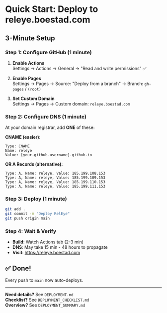 # Quick Start: Deploy to releye.boestad.com

## 3-Minute Setup

### Step 1: Configure GitHub (1 minute)

1. **Enable Actions**  
   Settings → Actions → General → "Read and write permissions" ✅

2. **Enable Pages**  
   Settings → Pages → Source: "Deploy from a branch" → Branch: `gh-pages` / `(root)`

3. **Set Custom Domain**  
   Settings → Pages → Custom domain: `releye.boestad.com`

### Step 2: Configure DNS (1 minute)

At your domain registrar, add **ONE** of these:

**CNAME (easier):**
```
Type: CNAME
Name: releye
Value: [your-github-username].github.io
```

**OR A Records (alternative):**
```
Type: A, Name: releye, Value: 185.199.108.153
Type: A, Name: releye, Value: 185.199.109.153
Type: A, Name: releye, Value: 185.199.110.153
Type: A, Name: releye, Value: 185.199.111.153
```

### Step 3: Deploy (1 minute)

```bash
git add .
git commit -m "Deploy RelEye"
git push origin main
```

### Step 4: Wait & Verify

- **Build**: Watch Actions tab (2-3 min)
- **DNS**: May take 15 min - 48 hours to propagate
- **Visit**: https://releye.boestad.com

## ✅ Done!

Every push to `main` now auto-deploys.

---

**Need details?** See `DEPLOYMENT.md`  
**Checklist?** See `DEPLOYMENT_CHECKLIST.md`  
**Overview?** See `DEPLOYMENT_SUMMARY.md`
